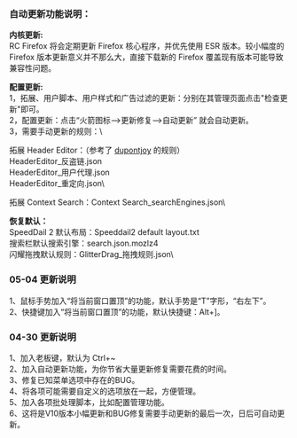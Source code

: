 ### 自动更新功能说明：

**内核更新:**\
RC Firefox 将会定期更新 Firefox 核心程序，并优先使用 ESR 版本。较小幅度的 Firefox 版本更新意义并不那么大，直接下载新的 Firefox 覆盖现有版本可能导致兼容性问题。

**配置更新:**\
1，拓展、用户脚本、用户样式和广告过滤的更新：分别在其管理页面点击"检查更新"即可。\
2，配置更新：点击“火箭图标—>更新修复—>自动更新” 就会自动更新。\
3，需要手动更新的规则：\

拓展 Header Editor：（参考了 <a href="https://github.com/dupontjoy/customization/tree/master/Rules/HeaderEditor" rel="noopener" target="_blank">dupontjoy</a> 的规则）\
HeaderEditor_反盗链.json\
HeaderEditor_用户代理.json\
HeaderEditor_重定向.json\

拓展 Context Search：Context Search_searchEngines.json\

**恢复默认：**\
SpeedDail 2 默认布局：Speeddail2 default layout.txt\
搜索栏默认搜索引擎：search.json.mozlz4\
闪耀拖拽默认规则：GlitterDrag_拖拽规则.json\


### 05-04 更新说明
1、鼠标手势加入“将当前窗口置顶”的功能，默认手势是“T”字形，“右左下”。\
2、快捷键加入“将当前窗口置顶”的功能，默认快捷键：Alt+]。


### 04-30 更新说明
1、加入老板键，默认为 Ctrl+~ \
2、加入自动更新功能，为你节省大量更新修复需要花费的时间。 \
3、修复已知菜单选项中存在的BUG。 \
4、将各项可能需要自定义的选项放在一起，方便管理。 \
5、加入各项批处理脚本，比如配置管理功能。 \
6、这将是V10版本小幅更新和BUG修复需要手动更新的最后一次，日后可自动更新。
